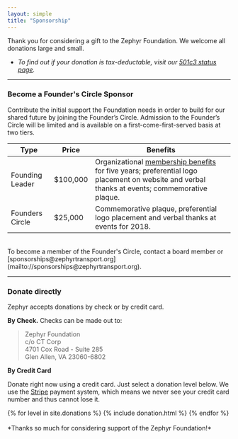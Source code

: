 ```yaml
---
layout: simple
title: "Sponsorship"
---
```


Thank you for considering a gift to the Zephyr Foundation.  We welcome all donations large and small.

* *To find out if your donation is tax-deductable, visit our [501c3 status page](/501c3).*

---

### Become a Founder's Circle Sponsor
Contribute the initial support the Foundation needs in order to build for our shared future by joining the Founder’s Circle.  Admission to the Founder’s Circle will be limited and is available on a first-come-first-served basis at two tiers.

**Type** | **Price** | **Benefits**
--- | --- | ---
Founding Leader | $100,000 | Organizational [membership benefits](/membership) for five years; preferential logo placement on website and verbal thanks at events; commemorative plaque.
Founders Circle | $25,000 | Commemorative plaque, preferential logo placement and verbal thanks at events for 2018.

<br/>
To become a member of the Founder's Circle, contact a board member or [sponsorships@zephyrtransport.org](mailto://sponsorships@zephyrtransport.org).

---

### Donate directly

Zephyr accepts donations by check or by credit card.

**By Check.** Checks can be made out to:

>Zephyr Foundation <br/>
>c/o CT Corp <br/>
>4701 Cox Road - Suite 285 <br/>
>Glen Allen, VA 23060-6802 <br/>

**By Credit Card**

Donate right now using a credit card. Just select a donation level below. We use the [Stripe](https://stripe.com) payment system, which means we never see your credit card number and thus cannot lose it.

<div class="striperow">
  {% for level in site.donations %}
    {% include donation.html %}
  {% endfor %}
</div>

<br/>
*Thanks so much for considering support of the Zephyr Foundation!*

<br/>
<br/>
<br/>
<br/>
<br/>
